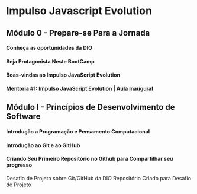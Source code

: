 # Impulso Javascript Evolution

## Módulo 0 - Prepare-se Para a Jornada

#### Conheça as oportunidades da DIO
#### Seja Protagonista Neste BootCamp
#### Boas-vindas ao Impulso JavaScript Evolution
#### Mentoria #1: Impulso JavaScript Evolution | Aula Inaugural

## Módulo I - Princípios de Desenvolvimento de Software

#### Introdução a Programação e Pensamento Computacional
#### Introdução ao Git e ao GitHub
#### Criando Seu Primeiro Repositório no Github para Compartilhar seu progresso
Desafio de Projeto sobre Git/GitHub da DIO
Repositório Criado para Desafio de Projeto
